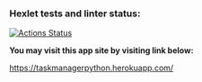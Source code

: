 ### Hexlet tests and linter status:
[![Actions Status](https://github.com/Topolun/python-project-lvl4/workflows/hexlet-check/badge.svg)](https://github.com/Topolun/python-project-lvl4/actions)


**You may visit this app site by visiting link below:**

https://taskmanagerpython.herokuapp.com/
